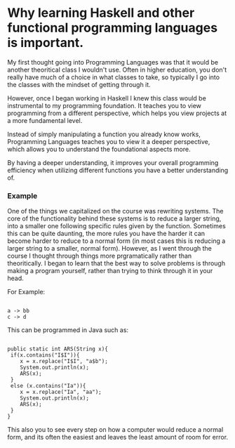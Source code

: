 <h1>Why learning Haskell and other functional programming languages is important.</h1>

My first thought going into Programming Languages was that it would be another theoritical class I wouldn't use. Often in higher education, you don't really have much of a choice in what classes to take, so typically I go into the classes with the mindset of getting through it. 

However, once I began working in Haskell I knew this class would be instrumental to my programming foundation. It teaches you to view programming from a different perspective, which helps you view projects at a more fundamental level. 

Instead of simply manipulating a function you already know works, Programming Languages teaches you to view it a deeper perspective, which allows you to understand the foundational aspects more. 

By having a deeper understanding, it improves your overall programming efficiency when utilizing different functions you have a better understanding of. 

<h3> Example </h3>

One of the things we capitalized on the course was rewriting systems. The core of the functionality behind these systems is to reduce a larger string, into a smaller one following specific rules given by the function. Sometimes this can be quite daunting, the more rules you have the harder it can become harder to reduce to a normal form (in most cases this is reducing a larger string to a smaller, normal form). However, as I went through the course I thought through things more prgramatically rather than theoritically. I began to learn that the best way to solve problems is through making a program yourself, rather than trying to think through it in your head. 

For Example:

```

a -> bb
c -> d

```

This can be programmed in Java such as:

```

public static int ARS(String x){
 if(x.contains("I$I")){
    x = x.replace("I$I", "a$b");
    System.out.println(x);
    ARS(x);
 }
 else (x.contains("Ia")){
    x = x.replace("Ia", "aa");
    System.out.println(x);
    ARS(x);
 }
}

```

This also you to see every step on how a computer would reduce a normal form, and its often the easiest and leaves the least amount of room for error. 

